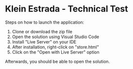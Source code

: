 # Klein Estrada - Technical Test

Steps on how to launch the application:
1. Clone or download the zip file
2. Open the solution using Visual Studio Code 
3. Install "Live Server" on your IDE
4. After installation, right-click on "store.html"
5. Click on the "Open with Live Server" option

Afterwards, you should be able to open the solution. 
